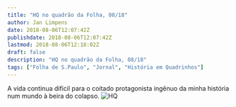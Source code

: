 ```yaml
---
title: "HQ no quadrão da Folha, 08/18"
author: Jan Limpens
date: 2018-08-06T12:07:42Z
publishdate: 2018-08-06T12:07:42Z
lastmod: 2018-08-06T12:18:02Z
draft: false
description: "HQ no quadrão da Folha, 08/18"
tags: ["Folha de S.Paulo", "Jornal", "História em Quadrinhos"]
---
```


A vida continua difícil para o coitado protagonista ingênuo da minha história num mundo à beira do colapso.
![HQ](HQ-Imobiliário-impresso-web.png)
